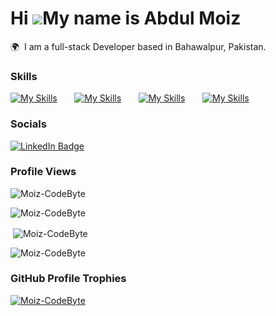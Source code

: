 Hi ![](https://user-images.githubusercontent.com/18350557/176309783-0785949b-9127-417c-8b55-ab5a4333674e.gif)My name is Abdul Moiz
========================================================================================================================================

🌍  I am a full-stack Developer based in Bahawalpur, Pakistan.
<br/>

### Skills
[![My Skills](https://skillicons.dev/icons?i=wordpress)](https://abdulmoiz.net) &nbsp;&nbsp;&nbsp;&nbsp;&nbsp;
[![My Skills](https://skillicons.dev/icons?i=html,css,bootstrap&theme=dark)](https://abdulmoiz.net) &nbsp;&nbsp;&nbsp;&nbsp;&nbsp; [![My Skills](https://skillicons.dev/icons?i=js,nodejs,express)](https://abdulmoiz.net) &nbsp;&nbsp;&nbsp;&nbsp;&nbsp; 
[![My Skills](https://skillicons.dev/icons?i=mysql,mongodb)](https://abdulmoiz.net) 
<br/>

### Socials

<div id="badges">
  <a href="https://www.linkedin.com/in/moiz-codebyte/">
    <img src="https://img.shields.io/badge/LinkedIn-blue?style=for-the-badge&logo=linkedin&logoColor=white" alt="LinkedIn Badge"/>
  </a>
</div>

### Profile Views
<p align="left"> <img src="https://komarev.com/ghpvc/?username=Moiz-CodeByte&label=Profile%20views&color=0e75b6&style=flat" alt="Moiz-CodeByte" /> </p>
<img align="center" src="https://github-readme-stats.vercel.app/api/top-langs?username=Moiz-CodeByte&show_icons=true&locale=en&layout=compact" alt="Moiz-CodeByte" /></p>
<p>&nbsp;<img align="center" src="https://github-readme-stats.vercel.app/api?username=Moiz-CodeByte&show_icons=true&locale=en" alt="Moiz-CodeByte" /></p>
<p><img align="center" src="https://github-readme-streak-stats.herokuapp.com/?user=Moiz-CodeByte&" alt="Moiz-CodeByte" /></p>

### GitHub Profile Trophies

<p align="left"> <a href="https://github.com/ryo-ma/github-profile-trophy"><img src="https://github-profile-trophy.vercel.app/?username=Moiz-CodeByte" alt="Moiz-CodeByte" /></a> </p>



